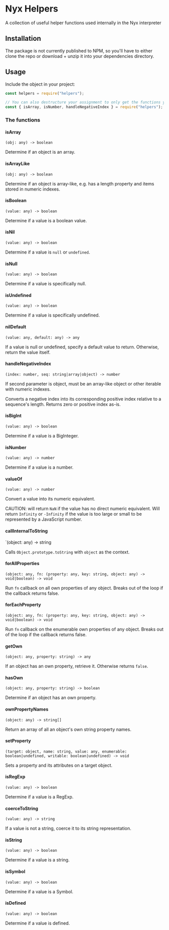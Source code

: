 # Nyx Helpers

A collection of useful helper functions used internally in the Nyx interpreter

## Installation

The package is not currently published to NPM, so you'll have to either clone the repo or download + unzip it into your dependencies directory.

## Usage

Include the object in your project:

```js
const helpers = require("helpers");

// You can also destructure your assignment to only get the functions you need
const { isArray, isNumber, handleNegativeIndex } = require("helpers");
```

### The functions

#### isArray

`(obj: any) -> boolean`

Determine if an object is an array.

#### isArrayLike

`(obj: any) -> boolean`

Determine if an object is array-like, e.g. has a length property and items stored in numeric indexes.

#### isBoolean

`(value: any) -> boolean`

Determine if a value is a boolean value.

#### isNil

`(value: any) -> boolean`

Determine if a value is `null` or `undefined`.

#### isNull

`(value: any) -> boolean`

Determine if a value is specifically null.

#### isUndefined

`(value: any) -> boolean`

Determine if a value is specifically undefined.

#### nilDefault

`(value: any, default: any) -> any`

If a value is null or undefined, specify a default value to return. Otherwise, return the value itself.

#### handleNegativeIndex

`(index: number, seq: string|array|object) -> number`

If second parameter is object, must be an array-like object or other iterable with numeric indexes.

Converts a negative index into its corresponding positive index relative to a sequence's length. Returns zero or positive index as-is.

#### isBigInt

`(value: any) -> boolean`

Determine if a value is a BigInteger.

#### isNumber

`(value: any) -> number`

Determine if a value is a number.

#### valueOf

`(value: any) -> number`

Convert a value into its numeric equivalent.

CAUTION: will return `NaN` if the value has no direct numeric equivalent. Will return `Infinity` or `-Infinity` if the value is too large or small to be represented by a JavaScript number.

#### callInternalToString

`(object: any) -> string

Calls `Object.prototype.toString` with `object` as the context.

#### forAllProperties

`(object: any, fn: (property: any, key: string, object: any) -> void|boolean) -> void`

Run `fn` callback on all own properties of any object. Breaks out of the loop if the callback returns false.

#### forEachProperty

`(object: any, fn: (property: any, key: string, object: any) -> void|boolean) -> void`

Run `fn` callback on the enumerable own properties of any object. Breaks out of the loop if the callback returns false.

#### getOwn

`(object: any, property: string) -> any`

If an object has an own property, retrieve it. Otherwise returns `false`.

#### hasOwn

`(object: any, property: string) -> boolean`

Determine if an object has an own property.

#### ownPropertyNames

`(object: any) -> string[]`

Return an array of all an object's own string property names.

#### setProperty

`(target: object, name: string, value: any, enumerable: boolean|undefined, writable: boolean|undefined) -> void`

Sets a property and its attributes on a target object.

#### isRegExp

`(value: any) -> boolean`

Determine if a value is a RegExp.

#### coerceToString

`(value: any) -> string`

If a value is not a string, coerce it to its string representation.

#### isString

`(value: any) -> boolean`

Determine if a value is a string.

#### isSymbol

`(value: any) -> boolean`

Determine if a value is a Symbol.

#### isDefined

`(value: any) -> boolean`

Determine if a value is defined.
